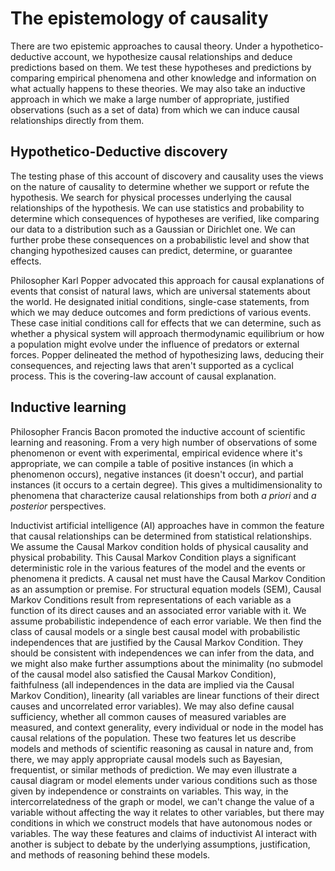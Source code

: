 # The epistemology of causality

There are two epistemic approaches to causal theory. Under a hypothetico-deductive account, we hypothesize
causal relationships and deduce predictions based on them. We test these hypotheses and predictions by comparing
empirical phenomena and other knowledge and information on what actually happens to these theories. We may also
take an inductive approach in which we make a large number of appropriate, justified observations (such as a set of data) 
from which we can induce causal relationships directly from them.  

## Hypothetico-Deductive discovery

The testing phase of this account of discovery and causality uses the views on the nature of causality to determine
whether we support or refute the hypothesis. We search for physical processes underlying the causal relationships
of the hypothesis. We can use statistics and probability to determine which consequences of hypotheses are verified, 
like comparing our data to a distribution such as a Gaussian or Dirichlet one. We can further probe these consequences
on a probabilistic level and show that changing hypothesized causes can predict, determine, or guarantee effects.  

Philosopher Karl Popper advocated this approach for causal explanations of events that consist of natural laws, which
are universal statements about the world. He designated initial conditions, single-case statements, from which we may
deduce outcomes and form predictions of various events. These case initial conditions call for effects that we can 
determine, such as whether a physical system will approach thermodynamic equilibrium or how a population might
evolve under the influence of predators or external forces. Popper delineated the method of hypothesizing laws,
deducing their consequences, and rejecting laws that aren't supported as a cyclical process. This is the covering-law
account of causal explanation.  

## Inductive learning

Philosopher Francis Bacon promoted the inductive account of scientific learning and reasoning. From a very high number of 
observations of some phenomenon or event with experimental, empirical evidence where it's appropriate, we can compile
a table of positive instances (in which a phenomenon occurs), negative instances (it doesn't occur), and partial instances 
(it occurs to a certain degree). This gives a multidimensionality to phenomena that characterize causal relationships from
both *a priori* and *a posterior* perspectives.

Inductivist artificial intelligence (AI) approaches have in common the feature that causal relationships can be determined
from statistical relationships. We assume the Causal Markov condition holds of physical causality and physical probability.
This Causal Markov Condition plays a significant deterministic role in the various features of the model and the events or phenomena
it predicts. A causal net must have the Causal Markov Condition as an assumption or premise. For structural equation models (SEM), Causal
Markov Conditions result from representations of each variable as a function of its direct causes and an associated error 
variable with it. We assume probabilistic independence of each error variable. We then find the class of causal models or
a single best causal model with probabilistic independences that are justified by the Causal Markov Condition. They should be
consistent with independences we can infer from the data, and we might also make further assumptions about the minimality 
(no submodel of the causal model also satisfied the Causal Markov Condition), faithfulness (all independences in the data
are implied via the Causal Markov Condition), linearity (all variables are linear functions of their direct causes and
uncorrelated error variables). We may also define causal sufficiency, whether all common causes of measured variables
are measured, and context generality, every individual or node in the model has causal relations of the population. These
two features let us describe models and methods of scientific reasoning as causal in nature and, from there, we may apply
appropriate causal models such as Bayesian, frequentist, or similar methods of prediction. We may even illustrate a causal
diagram or model elements under various conditions such as those given by independence or constraints on variables. 
This way, in the intercorrelatedness of the graph or model, we can't change the value of a variable without affecting
the way it relates to other variables, but there may conditions in which we construct models that have autonomous 
nodes or variables. The way these features and claims of inductivist AI interact with another is subject to debate by
the underlying assumptions, justification, and methods of reasoning behind these models.   
